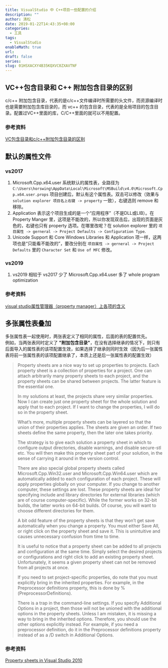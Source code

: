 ```yaml
---
title: VisualStudio 中 C++项目一些配置的介绍
description: ""
author: 清松
date: 2019-01-22T14:43:35+08:00
categories:
  - 工具
tags:
  - VisualStudio
enableMath: true
url: 
draft: false
series: 
slug: 01HSXACXY4B35KQXVC0ZXAVTNF
---
```

## VC++包含目录和 C++ 附加包含目录的区别
c/c++ 附加包含目录，代表的是c/c++文件编译时所需要的头文件，而资源编译时也是需要附加包含库目录的，而
vc++ 的包含目录，代表的是全局项目的包含目录。配置过VC++里面的库，C/C++里面的就可以不用配置。  

### 参考资料
[VC包含目录和c/c++附加包含目录的区别](https://blog.csdn.net/qq_35608277/article/details/80768660)   

## 默认的属性文件
### vs2017
1. Microsoft.Cpp.x64.user 系统默认的属性表，全路径为 `C:\Users\horswing\AppData\Local\Microsoft\MSBuild\v4.0\Microsoft.Cpp.x64.user.props` 项目创建后，默认有这个属性表。双击可以修改（效果与 `solution explorer 项目名上右键 -> property` 一致），右键选则 remove 和移除。
2. Application 表示这个项目生成的是一个“应用程序”（不是DLL或LIB）。在 Property Manger 里，这项是不能改的，所以你发现双击后，出现的页面是灰色的，右键也只有 property 选项。在哪里改呢？在 solution explorer 里的 `项目属性 -> gerneral -> Project Defaults -> Configuration Type`.  
3. Unicode Support 和 Core Windows Libraries 和 Application 项一样，这两项也是“只能看不能改的”，要改分别在 `项目属性 -> gerneral -> Project Defaults` 里的 `Character Set` 和 `Use of MFC` 修改。  

### vs2019
1.  vs2019 相较于 vs2017 少了 Microsoft.Cpp.x64.user 多了 whole program optimization

### 参考资料
[visual studio属性管理器（property manager）上各项的含义](https://blog.csdn.net/wu_nan_nan/article/details/70054845)  

## 多张属性表叠加
多张属性表一起使用时，两张表定义了相同的属性，后面的表的配置优先。  
例如，当两张表同时定义了 **"附加包含目录"**，在没有选择继承的情况下，则只有后面导入的属性表的该项配置生效，如果选择了继承则同时生效（因为后一张属性表将前一张属性表的该项配置继承了，本质上还是后一张属性表的配置生效）  
> Property sheets are a nice way to set up properties to projects. Each property sheet is a collection of properties for a project. One can attach arbitrarily many property sheets to each project, and the property sheets can be shared between projects. The latter feature is the essential one. 
>
> In my solutions at least, the projects share very similar properties. Now I can create just one property sheet for the whole solution and apply that to each project. If I want to change the properties, I will do so in the property sheet.
>
> What’s more, multiple property sheets can be layered so that the union of their properties applies. The sheets are given an order. If two sheets define the same property, then the later one takes priority.
>
> The strategy is to give each solution a property sheet in which to configure output directories, disable warnings, and disable secure-stl etc. You will then make this property sheet part of your solution, in the sense of carrying it around in the version control.
>
> There are also special global property sheets called Microsoft.Cpp.Win32.user and Microsoft.Cpp.Win64.user which are automatically added to each configuration of each project. These will apply properties globally on your computer. If you change to another computer, these settings are lost. These property sheets are ideal for specifying include and library directories for external libraries (which are of course computer-specific). While the former works on 32-bit builds, the latter works on 64-bit builds. Of course, you will want to choose different directories for them.
>
> A bit odd feature of the property sheets is that they won’t get save automatically when you change a property. You must either Save All, or right click on the property sheet and save it. This is unintuitive and causes unnecessary confusion from time to time.
>
> It is useful to notice that a property sheet can be added to all projects and configuration at the same time. Simply select the desired projects or configurations and right click to add an existing property sheet. Unfortunately, it seems a given property sheet can not be removed from all projects at once.
> 
> If you need to set project-specific properties, do note that you must explicitly bring in the inherited properties. For example, in the Preprocessor definitions property, this is done by
> %(PreprocessorDefinitions).
> 
> There is a trap in the command-line settings. If you specify Additional Options in a project, then those will not be unioned with the additional options in the property sheets. Unless I am mistaken, it is missing a way to bring in the inherited options. Therefore, you should use the other options explicitly instead. For example, if you need a preprocessor definition, do it in the Preprocessor definitions property instead of as a /D switch in Additional Options.
### 参考资料
[Property sheets in Visual Studio 2010](https://kaba.hilvi.org/homepage/blog/shorties-2012.htm)    

